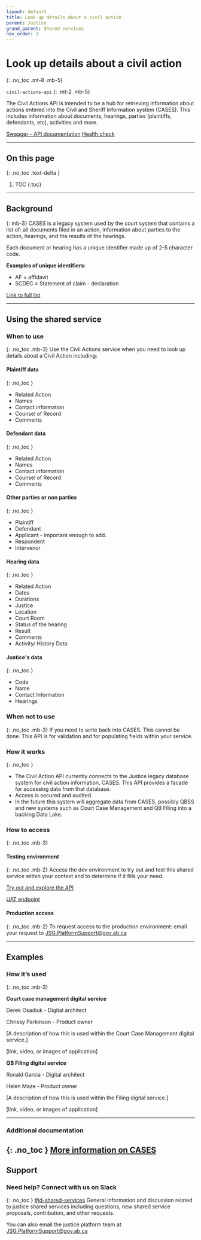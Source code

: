 ```yaml
---
layout: default
title: Look up details about a civil action
parent: Justice
grand_parent: Shared services
nav_order: 3
---
```


# Look up details about a civil action
{: .no_toc .mt-8 .mb-5}

`civil-actions-api`
{: .mt-2 .mb-5}

The Civil Actions API is intended to be a hub for retrieving information about actions entered into the Civil and Sheriff Information system (CASES). This includes information about documents, hearings, parties (plaintiffs, defendants, etc), activities and more.

[Swagger - API documentation](https://jdms-law-society-api-jdms-prod.os99.gov.ab.ca/swagger/index.html)      [Health check](https://jdms-platform-api-jdms-dev.os99.gov.ab.ca/health-ui#/healthchecks)

---
## On this page
{: .no_toc .text-delta }

1. TOC
{:toc}
---

## Background
{: mb-3}
CASES is a legacy system used by the court system that contains a list of: all documents filed in an action,  information about parties to the action, hearings, and the results of the hearings.

Each document or hearing has a unique identifier made up of 2-5 character code.

**Examples of unique identifiers:**
- AF = affidavit
- SCDEC = Statement of claim - declaration

[Link to full list](#)

---

## Using the shared service

### When to use
{: .no_toc .mb-3}
Use the Civil Actions service when you need to look up details about a Civil Action including:

#### Plaintiff data
{: .no_toc }
- Related Action
- Names
- Contact information
- Counsel of Record
- Comments

#### Defendant data
{: .no_toc }
- Related Action
- Names
- Contact information
- Counsel of Record
- Comments

#### Other parties or non parties
{: .no_toc }
- Plaintiff
- Defendant
- Applicant - important enough to add.
- Respondent
- Intervenor

#### Hearing data
{: .no_toc }
- Related Action
- Dates
- Durations
- Justice
- Location
- Court Room
- Status of the hearing
- Result
- Comments
- Activity/ History Data

#### Justice's data
{: .no_toc }
- Code
- Name
- Contact Information
- Hearings


### When not to use
{: .no_toc .mb-3}
If you need to write back into CASES. This cannot be done. This API is for validation and for populating fields within your service.

### How it works
{: .no_toc }
- The Civil Action API currently connects to the Justice legacy database system for civil action information, CASES. This API provides a facade for accessing data from that database.
- Access is secured and audited.
- In the future this system will aggregate data from CASES, possibly QBSS and new systems such as Court Case Management and QB Filing into a backing Data Lake.

### How to access
{: .no_toc .mb-3}

#### Testing environment
{: .no_toc .mb-2}
Access the dev environment to try out and test this shared service within your context and to determine if it fills your need.

[Try out and explore the API](#)

[UAT endpoint](#)
<br>

#### Production access
{: .no_toc .mb-2}
To request access to the production environment: email your request to <JSG.PlatformSupport@gov.ab.ca>

---

## Examples

### How it’s used
{: .no_toc .mb-3}

**Court case management digital service**

Derek Osadiuk - Digital architect

Chrissy Parkinson - Product owner

[A description of how this is used within the Court Case Management digital service.]

[link, video, or images of application]

**QB Filing digital service**

Ronald Garcia - Digital architect

Helen Maze - Product owner

[A description of how this is used within the Filing digital service.]

[link, video, or images of application]


---

### Additional documentation
{: .no_toc }
[More information on CASES](https://goa-dio.atlassian.net/wiki/spaces/CCM/pages/1756332095/CASES)
---

## Support

### Need help? Connect with us on Slack
{: .no_toc }
[#jd-shared-services](https://justicedigital.slack.com/archives/C02UR7LPRDF) General information and discussion related to justice shared services including questions, new shared service proposals, contribution, and other requests.

You can also email the justice platform team at <JSG.PlatformSupport@gov.ab.ca>
